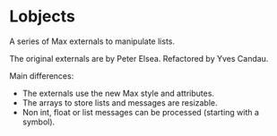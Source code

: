 # Lobjects
A series of Max externals to manipulate lists.

The original externals are by Peter Elsea.
Refactored by Yves Candau.

Main differences:
  - The externals use the new Max style and attributes.
  - The arrays to store lists and messages are resizable.
  - Non int, float or list messages can be processed (starting with a symbol).
